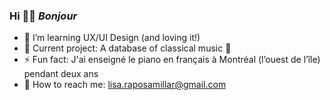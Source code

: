 ### Hi 👋🏼 <em>Bonjour</em>

- 🌱 I’m learning UX/UI Design (and loving it!)
- 🔭 Current project: A database of classical music 🎼
- ⚡ Fun fact: J'ai enseigné le piano en français à Montréal (l’ouest de l’île) pendant deux ans
- 📮 How to reach me: lisa.raposamillar@gmail.com

<!--
**raposamillar/raposamillar** is a ✨ _special_ ✨ repository because its `README.md` (this file) appears on your GitHub profile.

Here are some ideas to get you started:

- 🔭 I’m currently working on ...
- 🌱 I’m currently learning ...
- 👯 I’m looking to collaborate on ...
- 🤔 I’m looking for help with ...
- 💬 Ask me about ...
- 📫 How to reach me: ...
- 😄 Pronouns: ...
- ⚡ Fun fact: ...
-->

